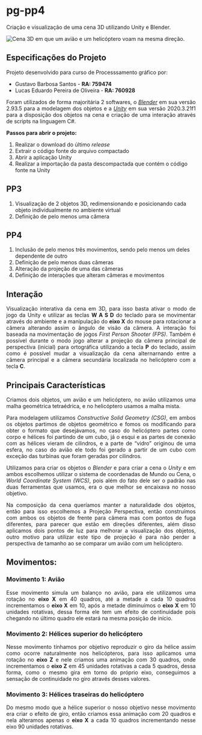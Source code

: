 # pg-pp4
Criação e visualização de uma cena 3D utilizando Unity e Blender.

<img src="https://i.ibb.co/fDFTpB1/cena.png" alt="Cena 3D em que um avião e um helicóptero voam na mesma direção."/>

## Especificações do Projeto
<p>Projeto desenvolvido para curso de Processsamento gráfico por:</p>

<ul>
  <li>
    Gustavo Barbosa Santos - <b>RA: 759474</b>
  </li>
  <li>
    Lucas Eduardo Pereira de Oliveira - <b>RA: 760928</b>
  </li>
</ul>

<p align = "justify">
  Foram utilizados de forma majoritária 2 softwares, o <a href="https://www.blender.org/download/" target="_blank"><i>Blender</i></a> em sua versão 2.93.5 para a modelagem dos objetos e a <a href="https://unity3d.com/pt/get-unity/download" target="_blank"><i>Unity</i></a> em sua versão 2020.3.21f1 para a disposição dos objetos na cena e criação de uma interação através de scripts na linguagem C#.
</p>

<p><b>Passos para abrir o projeto:</b></p>

<ol>
  <li>Realizar o download do último <i>release</i></li>
  <li>Extrair o código fonte do arquivo compactado</li>
  <li>Abrir a aplicação Unity</li>
  <li>Realizar a importação da pasta descompactada que contém o código fonte na Unity</li>
</ol>

## PP3

<ol>
  <li>Visualização de 2 objetos 3D, redimensionando e posicionando cada objeto individualmente no ambiente virtual</li>
  <li>Definição de pelo menos uma câmera</li>
</ol>

## PP4

<ol>
  <li>Inclusão de pelo menos três movimentos, sendo pelo menos um deles dependente de outro</li>
  <li>Definição de pelo menos duas câmeras</li>
  <li>Alteração da projeção de uma das câmeras</li>
  <li>Definição de interações que alteram câmeras e movimentos</li>
</ol>

## Interação

<p align = "justify">
  Visualização interativa da cena em 3D, para isso basta ativar o modo de jogo da Unity e utilizar as teclas <b>W A S D</b> do teclado para se movimentar através do ambiente e a manipulação do <b>eixo X</b> do mouse para rotacionar a câmera alterando assim o ângulo de visão da câmera. A interação foi baseada na movimentação de jogos <i>First Person Shooter (FPS)</i>. Também é possível durante o modo jogo alterar a projeção da câmera principal de perspectiva (inicial) para ortográfica utilizando a tecla <b>P</b> do teclado, assim como é possível mudar a visualização da cena alternarnando entre a câmera principal e a câmera secundária localizada no helicóptero com a tecla <b>C</b>.
</p>

## Principais Características

<p align = "justify">
  Criamos dois objetos, um avião e um helicóptero, no avião utilizamos uma malha geométrica tetraédrica, e no helicóptero usamos a malha mista.
</p>
<p align = "justify">
  Para modelagem utilizamos <i>Constructive Solid Geometry (CSG)</i>, em ambos os objetos partimos de objetos geométrico e fomos os modificando para obter o formato que desejávamos, no caso do helicóptero partes como corpo e hélices foi partindo de um cubo, já o esqui e as partes de conexão com as hélices vieram de cilindros, e a parte de “vidro” originou de uma esfera, no caso do avião ele todo foi gerado a partir de um cubo com exceção das turbinas que foram geradas por cilindros.
</p>
<p align = "justify">
  Utilizamos para criar os objetos o <i>Blender</i> e para criar a cena o <i>Unity</i> e em ambos escolhemos utilizar o sistema de coordenadas de Mundo ou Cena, o <i>World Coordinate System (WCS)</i>, pois além do fato dele ser o padrão nas duas ferramentas que usamos, era o que melhor se encaixava no nosso objetivo.
</p>
<p align = "justify">
  Na composição da cena queríamos manter a naturalidade dos objetos, então para isso escolhemos a Projeção Perspectiva, então construímos com ambos os objetos de frente para câmera mas com pontos de fuga diferentes, para parecer que estão em direções diferentes, além disso aplicamos dois pontos de luz para melhorar a visualização dos objetos, outro motivo para utilizar este tipo de projeção é para não perder a perspectiva de tamanho ao se comparar um avião com um helicóptero.
</p>

## Movimentos:

### Movimento 1: Avião

<p align = "justify">
  Esse movimento simula um balanço no avião, para ele utilizamos uma rotação no <b>eixo X</b> em 40 quadros, até a metade a cada 10 quadros incrementamos o <b>eixo X</b> em 10, após a metade diminuímos o <b>eixo X</b> em 10 unidades rotativas, dessa forma ele tem um efeito de continuidade pois chegando no último quadro ele estará na mesma posição de início.
</p>

### Movimento 2: Hélices superior do helicóptero

<p align = "justify">
  Nesse movimento tínhamos por objetivo reproduzir o giro da hélice assim como ocorre naturalmente nos helicópteros, para isso aplicamos uma rotação no <b>eixo Z</b> e nele criamos uma animação com 30 quadros, onde incrementamos o <b>eixo Z</b> em 45 unidades rotativas a cada 5 quadros, dessa forma, como o mesmo gira em torno do próprio eixo, conseguimos a sensação de continuidade no giro através desses valores.
</p>
  
### Movimento 3: Hélices traseiras do helicóptero

<p align = "justify">
  Do mesmo modo que a hélice superior o nosso objetivo nesse movimento era criar o efeito de giro, então criamos essa animação com 20 quadros e nela alteramos apenas o <b>eixo X</b> a cada 10 quadros incrementando nesse eixo 90 unidades rotativas.
</p>
